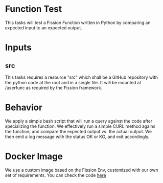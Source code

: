 # Function Test 

This tasks will test a Fission Function written in Python by comparing an expected input to an expected output. 

# Inputs
## src

This tasks requires a resource "src" which shall be a GitHub repository with the python code at the root and in a single file. It will be mounted at /userfunc as required by the Fission framework.  

# Behavior

We apply a simple bash script that will run a query against the code after specializing the function. We effectively run a simple CURL method agains the function, and compare the expected output vs. the actual output. We then emit a log message with the status OK or KO, and exit accordingly. 

# Docker Image

We use a custom image based on the Fission Env, customized with our own set of requirements. You can check the code [here](/src/docker-images/fission/environments/nodejs/test/Dockerfile)